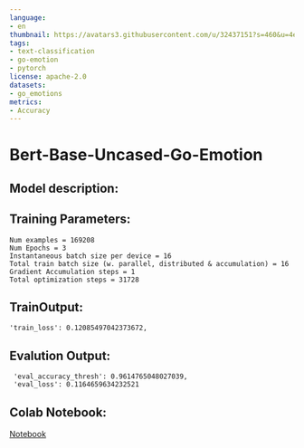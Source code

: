 ```yaml
---
language: 
- en
thumbnail: https://avatars3.githubusercontent.com/u/32437151?s=460&u=4ec59abc8d21d5feea3dab323d23a5860e6996a4&v=4
tags:
- text-classification
- go-emotion
- pytorch
license: apache-2.0
datasets:
- go_emotions
metrics:
- Accuracy
---
```

# Bert-Base-Uncased-Go-Emotion

## Model description:

## Training Parameters:
```
Num examples = 169208
Num Epochs = 3
Instantaneous batch size per device = 16
Total train batch size (w. parallel, distributed & accumulation) = 16
Gradient Accumulation steps = 1
Total optimization steps = 31728
```

## TrainOutput:
```
'train_loss': 0.12085497042373672, 
```

## Evalution Output:
```
 'eval_accuracy_thresh': 0.9614765048027039,
 'eval_loss': 0.1164659634232521
```

## Colab Notebook:
[Notebook](https://github.com/bhadreshpsavani/UnderstandingNLP/blob/master/go_emotion_of_transformers_multilabel_text_classification_v2.ipynb)